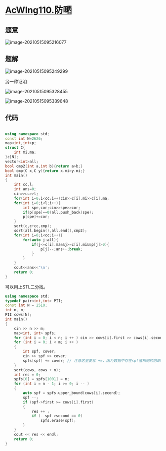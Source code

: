 # [AcWIng110.防嗮](https://www.acwing.com/problem/content/description/112/)

## 题意

![image-20210515095216077](C:\Users\pengxin\AppData\Roaming\Typora\typora-user-images\image-20210515095216077.png)

## 题解

![image-20210515095249299](C:\Users\pengxin\AppData\Roaming\Typora\typora-user-images\image-20210515095249299.png)

另一种证明

![image-20210515095328455](C:\Users\pengxin\AppData\Roaming\Typora\typora-user-images\image-20210515095328455.png)

![image-20210515095339648](C:\Users\pengxin\AppData\Roaming\Typora\typora-user-images\image-20210515095339648.png)

## 代码

```c++

using namespace std;
const int N=2626;
map<int,int>p;
struct C{
    int mi,ma;
}c[N];
vector<int>all;
bool cmp2(int a,int b){return a>b;}
bool cmp(C x,C y){return x.mi>y.mi;}
int main()
{
    int cc,l;
    int ans=0;
    cin>>cc>>l;
    for(int i=0;i<cc;i++)cin>>c[i].mi>>c[i].ma;
    for(int i=0;i<l;i++){
        int spe,cor;cin>>spe>>cor;
        if(p[spe]==0)all.push_back(spe);
        p[spe]+=cor;
    }
    sort(c,c+cc,cmp);
    sort(all.begin(),all.end(),cmp2);
    for(int i=0;i<cc;i++){
        for(auto j:all){
            if(j<=c[i].ma&&j>=c[i].mi&&p[j]>0){
                p[j]--;ans++;break;
            }
        }
    }
    cout<<ans<<'\n';
    return 0;
}
```

可以用上STL二分找。

```c++
using namespace std;
typedef pair<int,int> PII;
const int N = 2510;
int n, m;
PII cows[N];
int main()
{
    cin >> n >> m;
    map<int, int> spfs;
    for (int i = 0; i < n; i ++ ) cin >> cows[i].first >> cows[i].second;
    for (int i = 0; i < m; i ++ )
    {
        int spf, cover;
        cin >> spf >> cover;
        spfs[spf] += cover; // 注意这里要写 +=，因为数据中存在spf值相同的防晒霜
    }
    sort(cows, cows + n);
    int res = 0;
    spfs[0] = spfs[1001] = n;
    for (int i = n - 1; i >= 0; i -- )
    {
        auto spf = spfs.upper_bound(cows[i].second);
        spf --;
        if (spf->first >= cows[i].first)
        {
            res ++ ;
            if (--spf->second == 0)
                spfs.erase(spf);
        }
    }
    cout << res << endl;
    return 0;
}
```

